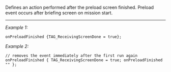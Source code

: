 Defines an action performed after the preload screen finished. Preload event occurs after briefing screen on mission start.


---
*Example 1:*
```sqf
onPreloadFinished {TAG_ReceivingScreenDone = true};
```

*Example 2:*
```sqf
// removes the event immediately after the first run again
onPreloadFinished { TAG_ReceivingScreenDone = true; onPreloadFinished "" };
```